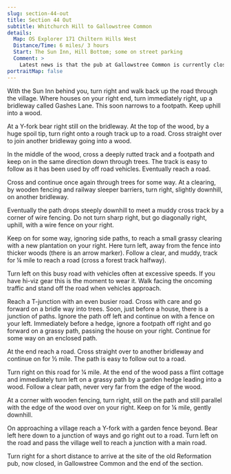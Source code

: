 ```yaml
---
slug: section-44-out
title: Section 44 Out
subtitle: Whitchurch Hill to Gallowstree Common
details:
  Map: OS Explorer 171 Chiltern Hills West
  Distance/Time: 6 miles/ 3 hours
  Start: The Sun Inn, Hill Bottom; some on street parking
  Comment: >
    Latest news is that the pub at Gallowstree Common is currently closed, so I'm afraid it's take a picnic. There is an attempt to make it a community asset. This is an almost idyllic walk through extensive beech woods, marred only by a stretch of road walking along the appropriately named Deadman's Lane, a hi-viz waistcoat has a noticeable effect on drivers. Take special care with clothing in this area. It is known for tick infestation which can carry Limes Disease. Wear long trousers and tuck them into socks. Check at the end of each day's walking. Carry a tick removal card.
portraitMap: false
---
```

With the Sun Inn behind you, turn right and walk back up the road through the village. Where houses on your right end, turn immediately right, up a bridleway called Gashes Lane. This soon narrows to a footpath. Keep uphill into a wood.

At a Y-fork bear right still on the bridleway. At the top of the wood, by a huge spoil tip, turn right onto a rough track up to a road. Cross straight over to join another bridleway going into a wood.

In the middle of the wood, cross a deeply rutted track and a footpath and keep on in the same direction down through trees. The track is easy to follow as it has been used by off road vehicles. Eventually reach a road.

Cross and continue once again through trees for some way. At a clearing, by wooden fencing and railway sleeper barriers, turn right, slightly downhill, on another bridleway.

Eventually the path drops steeply downhill to meet a muddy cross track by a corner of wire fencing. Do not turn sharp right, but go diagonally right, uphill, with a wire fence on your right.

Keep on for some way, ignoring side paths, to reach a small grassy clearing with a new plantation on your right. Here turn left, away from the fence into thicker woods (there is an arrow marker). Follow a clear, and muddy, track for ¼ mile to reach a road (cross a forest track halfway).

Turn left on this busy road with vehicles often at excessive speeds. If you have hi-viz gear this is the moment to wear it. Walk facing the oncoming traffic and stand off the road when vehicles approach.

Reach a T-junction with an even busier road. Cross with care and go forward on a bridle way into trees. Soon, just before a house, there is a junction of paths. Ignore the path off left and continue on with a fence on your left. Immediately before a hedge, ignore a footpath off right and go forward on a grassy path, passing the house on your right. Continue for some way on an enclosed path.

At the end reach a road. Cross straight over to another bridleway and continue on for ½ mile. The path is easy to follow out to a road.

Turn right on this road for ¼ mile. At the end of the wood pass a flint cottage and immediately turn left on a grassy path by a garden hedge leading into a wood. Follow a clear path, never very far from the edge of the wood.

At a corner with wooden fencing, turn right, still on the path and still parallel with the edge of the wood over on your right. Keep on for ¼ mile, gently downhill.

On approaching a village reach a Y-fork with a garden fence beyond. Bear left here down to a junction of ways and go right out to a road. Turn left on the road and pass the village well to reach a junction with a main road.

Turn right for a short distance to arrive at the site of the old Reformation pub, now closed, in Gallowstree Common and the end of the section.

